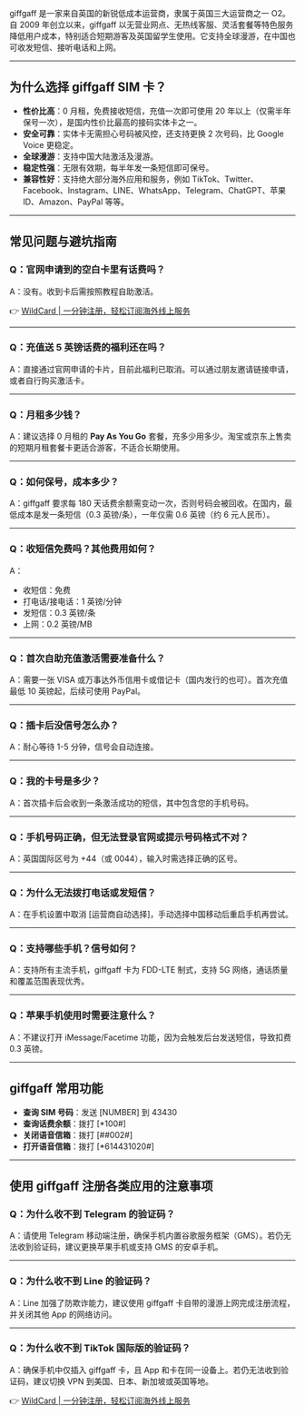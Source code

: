 giffgaff 是一家来自英国的新锐低成本运营商，隶属于英国三大运营商之一 O2。自 2009 年创立以来，giffgaff 以无营业网点、无热线客服、灵活套餐等特色服务降低用户成本，特别适合短期游客及英国留学生使用。它支持全球漫游，在中国也可收发短信、接听电话和上网。

---

## 为什么选择 giffgaff SIM 卡？

- **性价比高**：0 月租，免费接收短信，充值一次即可使用 20 年以上（仅需半年保号一次），是国内性价比最高的接码实体卡之一。
- **安全可靠**：实体卡无需担心号码被风控，还支持更换 2 次号码，比 Google Voice 更稳定。
- **全球漫游**：支持中国大陆激活及漫游。
- **稳定性强**：无限有效期，每半年发一条短信即可保号。
- **兼容性好**：支持绝大部分海外应用和服务，例如 TikTok、Twitter、Facebook、Instagram、LINE、WhatsApp、Telegram、ChatGPT、苹果 ID、Amazon、PayPal 等等。

---

## 常见问题与避坑指南

### Q：官网申请到的空白卡里有话费吗？
A：没有。收到卡后需按照教程自助激活。

👉 [WildCard | 一分钟注册，轻松订阅海外线上服务](https://bit.ly/bewildcard)

---

### Q：充值送 5 英镑话费的福利还在吗？
A：直接通过官网申请的卡片，目前此福利已取消。可以通过朋友邀请链接申请，或者自行购买激活卡。

---

### Q：月租多少钱？
A：建议选择 0 月租的 **Pay As You Go** 套餐，充多少用多少。淘宝或京东上售卖的短期月租套餐卡更适合游客，不适合长期使用。

---

### Q：如何保号，成本多少？
A：giffgaff 要求每 180 天话费余额需变动一次，否则号码会被回收。在国内，最低成本是发一条短信（0.3 英镑/条），一年仅需 0.6 英镑（约 6 元人民币）。

---

### Q：收短信免费吗？其他费用如何？
A：  
- 收短信：免费  
- 打电话/接电话：1 英镑/分钟  
- 发短信：0.3 英镑/条  
- 上网：0.2 英镑/MB  

---

### Q：首次自助充值激活需要准备什么？
A：需要一张 VISA 或万事达外币信用卡或借记卡（国内发行的也可）。首次充值最低 10 英镑起，后续可使用 PayPal。

---

### Q：插卡后没信号怎么办？
A：耐心等待 1-5 分钟，信号会自动连接。

---

### Q：我的卡号是多少？
A：首次插卡后会收到一条激活成功的短信，其中包含您的手机号码。

---

### Q：手机号码正确，但无法登录官网或提示号码格式不对？
A：英国国际区号为 +44（或 0044），输入时需选择正确的区号。

---

### Q：为什么无法拨打电话或发短信？
A：在手机设置中取消 [运营商自动选择]，手动选择中国移动后重启手机再尝试。

---

### Q：支持哪些手机？信号如何？
A：支持所有主流手机，giffgaff 卡为 FDD-LTE 制式，支持 5G 网络，通话质量和覆盖范围表现优秀。

---

### Q：苹果手机使用时需要注意什么？
A：不建议打开 iMessage/Facetime 功能，因为会触发后台发送短信，导致扣费 0.3 英镑。

---

## giffgaff 常用功能

- **查询 SIM 号码**：发送 [NUMBER] 到 43430  
- **查询话费余额**：拨打 [*100#]  
- **关闭语音信箱**：拨打 [##002#]  
- **打开语音信箱**：拨打 [*614431020#]  

---

## 使用 giffgaff 注册各类应用的注意事项

### Q：为什么收不到 Telegram 的验证码？
A：请使用 Telegram 移动端注册，确保手机内置谷歌服务框架（GMS）。若仍无法收到验证码，建议更换苹果手机或支持 GMS 的安卓手机。

---

### Q：为什么收不到 Line 的验证码？
A：Line 加强了防欺诈能力，建议使用 giffgaff 卡自带的漫游上网完成注册流程，并关闭其他 App 的网络访问。

---

### Q：为什么收不到 TikTok 国际版的验证码？
A：确保手机中仅插入 giffgaff 卡，且 App 和卡在同一设备上。若仍无法收到验证码，建议切换 VPN 到美国、日本、新加坡或英国等地。

👉 [WildCard | 一分钟注册，轻松订阅海外线上服务](https://bit.ly/bewildcard)